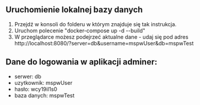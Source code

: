 ## Uruchomienie lokalnej bazy danych
1. Przejdź w konsoli do folderu w którym znajduje się tak instrukcja.
2. Uruchom polecenie "docker-compose up -d --build"
3. W przeglądarce możesz podejrzeć aktualne dane - udaj się pod adres http://localhost:8080/?server=db&username=mspwUser&db=mspwTest

## Dane do logowania w aplikacji adminer:
* serwer: db
* uzytkownik: mspwUser
* hasło: wcy19il1s0
* baza danych: mspwTest
